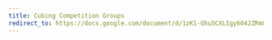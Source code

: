```yaml
---
title: Cubing Competition Groups
redirect_to: https://docs.google.com/document/d/1zK1-Ghu5CXLIgy6042ZRm8NKpuAIcahn-a-DYVdd0eM/edit?usp=sharing
---
```

